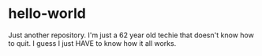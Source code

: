# hello-world
Just another repository.
I'm just a 62 year old techie that doesn't know how to quit. I guess I just HAVE to know how it all works.
